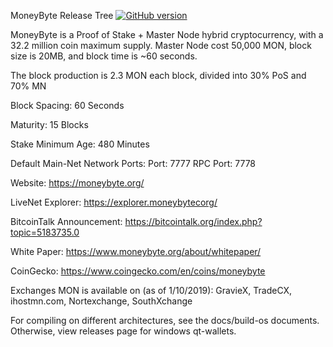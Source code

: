MoneyByte Release Tree [![GitHub version](https://img.shields.io/badge/Version-1.2.0.0-brightgreen.svg)](https://github.com/moneybyte/moneybyte)

MoneyByte is a Proof of Stake + Master Node hybrid cryptocurrency, with a 32.2 million coin maximum supply. Master Node cost 50,000 MON, block size is 20MB, and block time is ~60 seconds.

The block production is 2.3 MON each block, divided into 30% PoS and 70% MN

Block Spacing: 60 Seconds

Maturity: 15 Blocks

Stake Minimum Age: 480 Minutes

Default Main-Net Network Ports:
Port: 7777
RPC Port: 7778

Website: https://moneybyte.org/

LiveNet Explorer: https://explorer.moneybytecorg/

BitcoinTalk Announcement: https://bitcointalk.org/index.php?topic=5183735.0

White Paper: https://www.moneybyte.org/about/whitepaper/

CoinGecko: https://www.coingecko.com/en/coins/moneybyte

Exchanges MON is available on (as of 1/10/2019): GravieX, TradeCX, ihostmn.com, Nortexchange, SouthXchange

For compiling on different architectures, see the docs/build-os documents. Otherwise, view releases page for windows qt-wallets.
